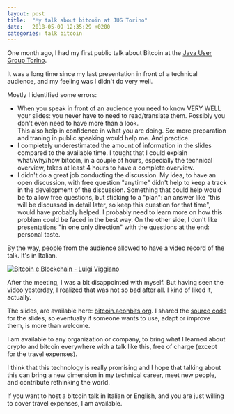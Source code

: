 ```yaml
---
layout: post
title:  "My talk about bitcoin at JUG Torino"
date:   2018-05-09 12:35:29 +0200
categories: talk bitcoin
---
```


One month ago, I had my first public talk about Bitcoin at the [Java User Group Torino](http://jugtorino.it). 

It was a long time since my last presentation in front of a technical audience, and my feeling was I didn't do very 
well.

Mostly I identified some errors:

 - When you speak in front of an audience you need to know VERY WELL your slides: you never have to need to 
   read/translate them. Possibly you don't even need to have more than a look.  
   This also help in confidence in what you are doing. So: more preparation and traning in public speaking would help 
   me. And practice.  
 - I completely underestimated the amount of information in the slides compared to the available time. I tought that I 
   could explain what/why/how bitcoin, in a couple of hours, especially the technical overview, takes at least 4 hours 
   to have a complete overview.
 - I didn't do a great job conducting the discussion. My idea, to have an open discussion, with free question "anytime"
   didn't help to keep a track in the development of the discussion. Something that could help would be to allow free
   questions, but sticking to a "plan": an answer like "this will be discussed in detail later, so keep this question 
   for that time", would have probably helped. I probably need to learn more on how this problem could be faced in the 
   best way. On the other side, I don't like presentations "in one only direction" with the questions at the end: 
   personal taste. 
   
By the way, people from the audience allowed to have a video record of the talk. It's in Italian.

[![Bitcoin e Blockchain - Luigi Viggiano](https://img.youtube.com/vi/kr9dFMoCXHs/0.jpg)](https://www.youtube.com/watch?v=kr9dFMoCXHs)

After the meeting, I was a bit disappointed with myself. But having seen the video yesterday, I realized that was not 
so bad after all. I kind of liked it, actually.

The slides, are available here: [bitcoin.aeonbits.org](https://bitcoin.aeonbits.org). 
I shared the [source code](https://github.com/lviggiano/bitcoin-intro-slides) for the slides, so eventually if someone
wants to use, adapt or improve them, is more than welcome. 

I am available to any organization or company, to bring what I learned about crypto and bitcoin everywhere with a talk 
like this, free of charge (except for the travel expenses).

I think that this technology is really promising and I hope that talking about this can bring a new dimension in my 
technical career, meet new people, and contribute rethinking the world.

If you want to host a bitcoin talk in Italian or English, and you are just willing to cover travel expenses, I am available.